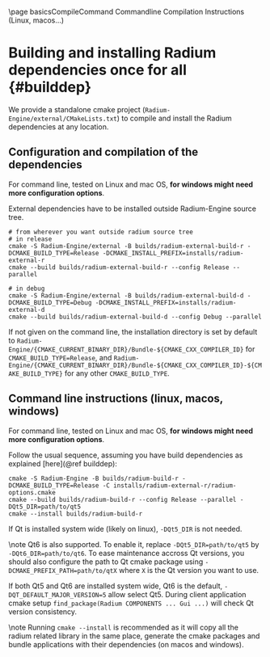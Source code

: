\page basicsCompileCommand Commandline Compilation Instructions (Linux, macos...)

# Building and installing Radium dependencies once for all {#builddep}

We provide a standalone cmake project (`Radium-Engine/external/CMakeLists.txt`) to compile and install the Radium dependencies at any location.

## Configuration and compilation of the dependencies

For command line, tested on Linux and mac OS, **for windows might need more configuration options**.

External dependencies have to be installed outside Radium-Engine source tree.

~~~{.bash}
# from wherever you want outside radium source tree
# in release
cmake -S Radium-Engine/external -B builds/radium-external-build-r -DCMAKE_BUILD_TYPE=Release -DCMAKE_INSTALL_PREFIX=installs/radium-external-r
cmake --build builds/radium-external-build-r --config Release --parallel

# in debug
cmake -S Radium-Engine/external -B builds/radium-external-build-d -DCMAKE_BUILD_TYPE=Debug -DCMAKE_INSTALL_PREFIX=installs/radium-external-d
cmake --build builds/radium-external-build-d --config Debug --parallel
~~~

If not given on the command line, the installation directory is set by default to `Radium-Engine/{CMAKE_CURRENT_BINARY_DIR}/Bundle-${CMAKE_CXX_COMPILER_ID}` for `CMAKE_BUILD_TYPE=Release`, and  `Radium-Engine/{CMAKE_CURRENT_BINARY_DIR}/Bundle-${CMAKE_CXX_COMPILER_ID}-${CMAKE_BUILD_TYPE}` for any other `CMAKE_BUILD_TYPE`.

## Command line instructions (linux, macos, windows)

For command line, tested on Linux and mac OS, **for windows might need more configuration options**.

Follow the usual sequence, assuming you have build dependencies as explained [here](@ref builddep):

~~~{.bash}
cmake -S Radium-Engine -B builds/radium-build-r -DCMAKE_BUILD_TYPE=Release -C installs/radium-external-r/radium-options.cmake
cmake --build builds/radium-build-r --config Release --parallel -DQt5_DIR=path/to/qt5
cmake --install builds/radium-build-r
~~~

If Qt is installed system wide (likely on linux), `-DQt5_DIR` is not needed.

\note Qt6 is also supported. To enable it, replace `-DQt5_DIR=path/to/qt5` by `-DQt6_DIR=path/to/qt6`. To ease maintenance accross Qt versions, you should also configure the path to Qt cmake package using `-DCMAKE_PREFIX_PATH=path/to/qtX` where `X` is the Qt version you want to use.

If both Qt5 and Qt6 are installed system wide, Qt6 is the default, `-DQT_DEFAULT_MAJOR_VERSION=5` allow select Qt5. During client application cmake setup `find_package(Radium COMPONENTS ... Gui ...)` will check Qt version consistency.

\note Running `cmake --install` is recommended as it will copy all the radium related library in the same place,
generate the cmake packages and bundle applications with their dependencies (on macos and windows).

